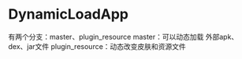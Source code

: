 # DynamicLoadApp
有两个分支：master、plugin_resource
master：可以动态加载 外部apk、dex、jar文件
plugin_resource：动态改变皮肤和资源文件
